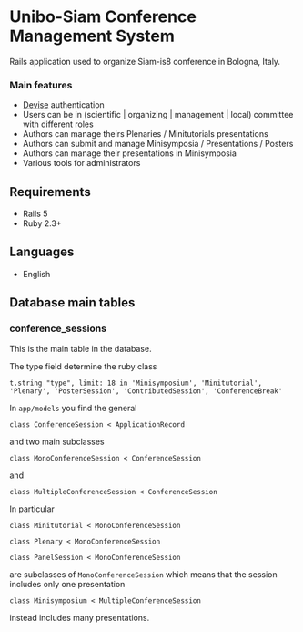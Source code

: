 Unibo-Siam Conference Management System
=============

Rails application used to organize Siam-is8 conference in Bologna, Italy.

### Main features

  - [Devise](https://github.com/plataformatec/devise) authentication
  - Users can be in (scientific | organizing | management | local) committee  with different roles
  - Authors can manage theirs Plenaries / Minitutorials presentations
  - Authors can submit and manage Minisymposia / Presentations / Posters
  - Authors can manage their presentations in Minisymposia
  - Various tools for administrators

## Requirements

*  Rails 5
*  Ruby 2.3+

## Languages 

*  English

## Database main tables 

### conference_sessions

This is the main table in the database. 

The type field determine the ruby class

`t.string "type", limit: 18 in 'Minisymposium', 'Minitutorial', 'Plenary', 'PosterSession', 'ContributedSession', 'ConferenceBreak'`

In `app/models` you find the general 

`class ConferenceSession < ApplicationRecord` 

and two main subclasses

`class MonoConferenceSession < ConferenceSession ` 

and

`class MultipleConferenceSession < ConferenceSession`

In particular

`class Minitutorial < MonoConferenceSession`

`class Plenary < MonoConferenceSession`

`class PanelSession < MonoConferenceSession`

are subclasses of `MonoConferenceSession` which means that the session includes only one presentation

`class Minisymposium < MultipleConferenceSession`

instead includes many presentations.

